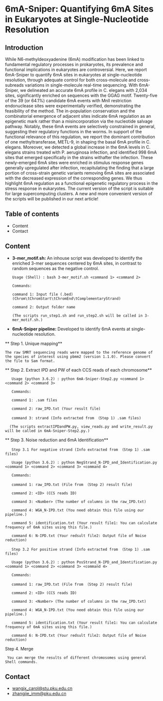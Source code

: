 # **6mA-Sniper: Quantifying 6mA Sites in Eukaryotes at Single-Nucleotide Resolution**

## Introduction

While N6-methyldeoxyadenine (6mA) modification has been linked to fundamental regulatory processes in prokaryotes, its prevalence and functional implications in eukaryotes are controversial. Here, we report 6mA-Sniper to quantify 6mA sites in eukaryotes at single-nucleotide resolution,  through adequate control for both cross-molecule and cross-subreads variations in single-molecule real-time sequencing. With 6mA-Sniper, we delineated an accurate 6mA profile in C. elegans with 2,034 sites, significantly enriched on sequences with the GGAG motif. Twenty-five of the 39 (or 64.1%) candidate 6mA events with MnlI restriction endonuclease sites were experimentally verified, demonstrating the feasibility of the method. The in-population conservation and the combinatorial emergence of adjacent sites indicate 6mA regulation as an epigenetic mark rather than a misincorporation via the nucleotide salvage pathway. Notably, these 6mA events are selectively constrained in general, suggesting their regulatory functions in the worms. In support of the functional relevance of this regulation, we report the dominant contribution of one methyltransferase, METL-9, in shaping the basal 6mA profile in C. elegans. Moreover, we detected a global increase in the 6mA levels in C. elegans strains  treated with P. aeruginosa infection, and identified 998 6mA sites that emerged specifically in the strains withafter the infection. These newly-emerged 6mA sites were enriched in stimulus response genes generally upregulated after infection, recapitulating the finding that a large portion of cross-strain genetic variants removing 6mA sites are associated with the decreased expression of the corresponding genes. We thus highlight 6mA regulation as a functional epigenetic regulatory process in the stress response in eukaryotes.
The current version of the script is suitable for large supercomputing clusters. A new and more convenient version of the scripts will be published in our next article!

## Table of contents

- Content
- Contact

## Content

- **3-mer_motif.sh:** An inhouse script was developed to identify the enriched 3-mer sequences centered by 6mA sites, in contrast to random sequences as the negative control.

      Usage (Shell) : bash 3-mer_motif.sh <command 1> <command 2>
  
      Commands:
    
      command 1: Input file (.bed) (Chrom\tChromStart\tChromEnd\tComplementaryStrand)
    
      command 2: Output folder name
      
      (The scripts run_step1.sh and run_step2.sh will be called in 3-mer_motif.sh.)

- **6mA-Sniper pipeline:** Developed to identify 6mA events at single-nucleotide resolution.
  
 ** Step 1. Unique mapping**
    
    The raw SMRT sequencing reads were mapped to the reference genome of the species of interest using pbmm2 (version 1.1.0). Please convert the file to Sam format.
  
 ** Step 2. Extract IPD and PW of each CCS reads of each chromosome**
  
       Usage (python 3.6.2) : python 6mA-Sniper-Step2.py <command 1> <command 2> <command 3>
    
       Commands:
       
       command 1: .sam files
       
       command 2: raw_IPD.txt (Your result file)
       
       command 3: strand (Info extracted from （Step 1) .sam files)
    
      (The scripts extractIPDandPW.py, view_reads.py and write_result.py will be called in 6mA-Sniper-Step2.py.)
     
  ** Step 3. Noise reduction and 6mA Identification**
   
       Step 3.1 For negative strand (Info extracted from （Step 1) .sam files)
   
       Usage (python 3.6.2) : python NegStrand_N-IPD_and_Identification.py <command 1> <command 2> <command 3> <command 4>
   
       Commands:
      
       command 1: raw_IPD.txt (File from （Step 2) result file)
       
       command 2: <ID> (CCS reads ID)
       
       command 3: <Number> (The number of columns in the raw_IPD.txt)
       
       command 4: WGA_N-IPD.txt (You need obtain this file using our pipeline.)
       
       command 5: identification.txt (Your result file1: You can calculate frequency of 6mA sites using this file.)
       
       command 6: N-IPD.txt (Your redsult file2: Output file of Noise reduction)
       
       Step 3.2 For positive strand (Info extracted from （Step 1) .sam files)
   
       Usage (python 3.6.2) : python PosStrand_N-IPD_and_Identification.py <command 1> <command 2> <command 3> <command 4>
   
       Commands:
      
       command 1: raw_IPD.txt (File from （Step 2) result file)
       
       command 2: <ID> (CCS reads ID)
       
       command 3: <Number> (The number of columns in the raw_IPD.txt)
       
       command 4: WGA_N-IPD.txt (You need obtain this file using our pipeline.)
       
       command 5: identification.txt (Your result file1: You can calculate frequency of 6mA sites using this file.)
       
       command 6: N-IPD.txt (Your redsult file2: Output file of Noise reduction)
   
   
   Step 4. Merge
   
     You can merge the results of different chromosomes using general Shell commands.

## Contact

- wangjx_carol@stu.pku.edu.cn
- zhangjie_imm@pku.edu.cn
